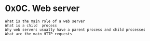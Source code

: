 # 0x0C. Web server

    What is the main role of a web server
    What is a child  process
    Why web servers usually have a parent process and child processes
    What are the main HTTP requests
